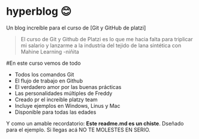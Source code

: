 # hyperblog 😊
Un blog increíble para el curso de [Git y GitHub de platzi]
> El curso de Git y Github de Platzi es lo que me hacia falta para triplicar mi salario y lanzarme a la industria del tejido de lana sintética con Mahine Learning
>-niñita

#En este curso vemos de todo
* Todos los comandos Git
* El flujo de trabajo en Github
* El verdadero amor por las buenas prácticas
* Las personalidades múltiples de Freddy
* Creado pr el increible platzy team
* Incluye ejemplos en Windows, Linus y Mac
* Disponible para todas las edades

Y como un amable recordatorio: **Este readme.md es un chiste**. Dseñado para el ejemplo. Si llegas acá NO TE MOLESTES EN SERIO.
